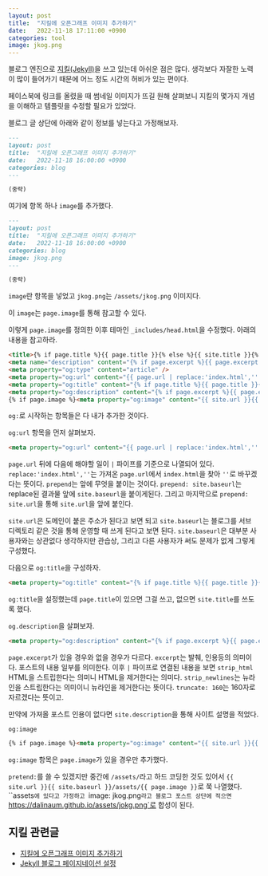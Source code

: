 ```yaml
---
layout: post
title:  "지킬에 오픈그래프 이미지 추가하기"
date:   2022-11-18 17:11:00 +0900
categories: tool
image: jkog.png
---
```


블로그 엔진으로 [지킬(Jekyll)](https://jekyllrb.com/)을 쓰고 있는데 아쉬운 점은 많다. 생각보다 자잘한 노력이 많이 들어가기 때문에 어느 정도 시간의 허비가 있는 편이다.

페이스북에 링크를 올렸을 때 썸네일 이미지가 뜨길 원해 살펴보니 지킬의 몇가지 개념을 이해하고 템플릿을 수정할 필요가 있었다.

블로그 글 상단에 아래와 같이 정보를 넣는다고 가정해보자.

```markdown
---
layout: post
title:  "지킬에 오픈그래프 이미지 추가하기"
date:   2022-11-18 16:00:00 +0900
categories: blog
---

(중략)
```

여기에 항목 하나 `image`를 추가했다.

```markdown
---
layout: post
title:  "지킬에 오픈그래프 이미지 추가하기"
date:   2022-11-18 16:00:00 +0900
categories: blog
image: jkog.png
---

(중략)
```

`image`란 항목을 넣었고 `jkog.png`는 `/assets/jkog.png` 이미지다.

이 `image`는 `page.image`를 통해 참고할 수 있다.

이렇게 `page.image`를 정의한 이후 테마인 `_includes/head.html`을 수정했다. 아래의 내용을 참고하라.

```html
<title>{% if page.title %}{{ page.title }}{% else %}{{ site.title }}{% endif %}</title>
<meta name="description" content="{% if page.excerpt %}{{ page.excerpt | strip_html | strip_newlines | truncate: 160 }}{% else %}{{ site.description }}{% endif %}">
<meta property="og:type" content="article" />
<meta property="og:url" content="{{ page.url | replace:'index.html','' | prepend: site.baseurl | prepend: site.url }}">
<meta property="og:title" content="{% if page.title %}{{ page.title }}{% else %}{{ site.title }}{% endif %}" />
<meta property="og:description" content="{% if page.excerpt %}{{ page.excerpt | strip_html | strip_newlines | truncate: 160 }}{% else %}{{ site.description }}{% endif %}" />
{% if page.image %}<meta property="og:image" content="{{ site.url }}{{ site.baseurl }}/assets/{{ page.image }}" />{% endif %}
```

`og:`로 시작하는 항목들은 다 내가 추가한 것이다.

`og:url` 항목을 먼저 살펴보자.

```html
<meta property="og:url" content="{{ page.url | replace:'index.html','' | prepend: site.baseurl | prepend: site.url }}">
```

`page.url` 뒤에 다음에 해야할 일이 `|` 파이프를 기준으로 나열되어 있다. `replace:'index.html',''`는 가져온 `page.url`에서 `index.html`을 찾아 `''`로 바꾸겠다는 뜻이다. `prepend`는 앞에 무엇을 붙이는 것이다. `prepend: site.baseurl`는 replace된 결과물 앞에 `site.baseurl`을 붙이게된다. 그리고 마지막으로 `prepend: site.url`을 통해 `site.url`을 앞에 붙인다.

`site.url`은 도메인이 붙은 주소가 된다고 보면 되고 `site.baseurl`는 블로그를 서브 디렉토리 같은 것을 통해 운영할 때 쓰게 된다고 보면 된다. `site.baseurl`은 대부분 사용자와는 상관없다 생각하지만 관습상, 그리고 다른 사용자가 써도 문제가 없게 그렇게 구성했다.

다음으로 `og:title`을 구성하자.

```html
<meta property="og:title" content="{% if page.title %}{{ page.title }}{% else %}{{ site.title }}{% endif %}" />
```

`og:title`을 설정했는데 `page.title`이 있으면 그걸 쓰고, 없으면 `site.title`를 쓰도록 했다.

`og.description`을 살펴보자.

```html
<meta property="og:description" content="{% if page.excerpt %}{{ page.excerpt | strip_html | strip_newlines | truncate: 160 }}{% else %}{{ site.description }}{% endif %}" />
```

`page.excerpt`가 있을 경우와 없을 경우가 다르다. `excerpt`는 발췌, 인용등의 의미이다. 포스트의 내용 일부를 의미한다. 이후 `|` 파이프로 연결된 내용을 보면 `strip_html` HTML을 스트립한다는 의미니 HTML을 제거한다는 의미다. `strip_newlines`는 뉴라인을 스트립한다는 의미이니 뉴라인을 제거한다는 뜻이다. `truncate: 160`는 160자로 자르겠다는 뜻이고.

만약에 가져올 포스트 인용이 없다면 `site.description`을 통해 사이트 설명을 적었다.

`og:image`

```html
{% if page.image %}<meta property="og:image" content="{{ site.url }}{{ site.baseurl }}/assets/{{ page.image }}" />{% endif %}
```

`og:image` 항목은 `page.image`가 있을 경우만 추가했다.

`pretend:`를 쓸 수 있겠지만 중간에 `/assets/`라고 하드 코딩한 것도 있어서 `{{ site.url }}{{ site.baseurl }}/assets/{{ page.image }}`로 쭉 나열했다. ``assets`에 있다고 가정하고 `image: jkog.png`라고 블로그 포스트 상단에 적으면 `https://dalinaum.github.io/assets/jokg.png`로 합성이 된다.

## 지킬 관련글
 * [지킬에 오픈그래프 이미지 추가하기](https://dalinaum.github.io/tool/2022/11/18/jekyll-og.html)
 * [Jekyll 블로그 페이지네이션 설정](https://dalinaum.github.io/tool/2021/02/11/jekyll-pagination.html)